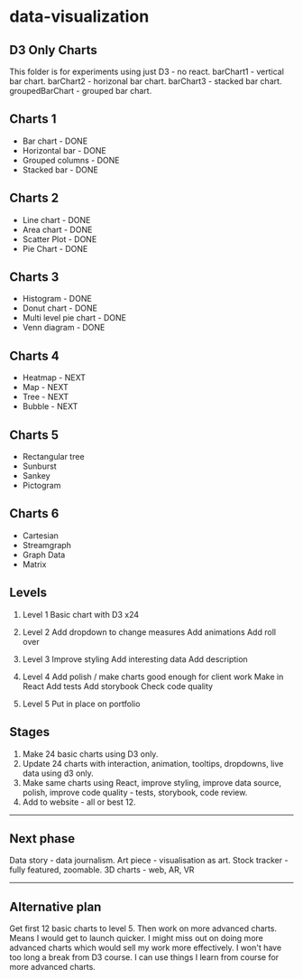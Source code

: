 # data-visualization

## D3 Only Charts

This folder is for experiments using just D3 - no react.
barChart1 - vertical bar chart.
barChart2 - horizonal bar chart.
barChart3 - stacked bar chart.
groupedBarChart - grouped bar chart.

## Charts 1

- Bar chart - DONE
- Horizontal bar - DONE
- Grouped columns - DONE
- Stacked bar - DONE

## Charts 2

- Line chart - DONE
- Area chart - DONE
- Scatter Plot - DONE
- Pie Chart - DONE

## Charts 3

- Histogram - DONE
- Donut chart - DONE
- Multi level pie chart - DONE
- Venn diagram - DONE

## Charts 4

- Heatmap - NEXT
- Map - NEXT
- Tree - NEXT
- Bubble - NEXT

## Charts 5

- Rectangular tree
- Sunburst
- Sankey
- Pictogram

## Charts 6

- Cartesian
- Streamgraph
- Graph Data
- Matrix

## Levels

1. Level 1
Basic chart with D3 x24

2. Level 2
Add dropdown to change measures
Add animations
Add roll over

3. Level 3
Improve styling
Add interesting data
Add description

4. Level 4
Add polish / make charts good enough for client work
Make in React
Add tests
Add storybook
Check code quality

5. Level 5
Put in place on portfolio

## Stages

1. Make 24 basic charts using D3 only.
2. Update 24 charts with interaction, animation, tooltips, dropdowns, live data using d3 only.
3. Make same charts using React, improve styling, improve data source, polish, improve code quality - tests, storybook, code review.
4. Add to website - all or best 12.

---

## Next phase

Data story - data journalism.
Art piece - visualisation as art.
Stock tracker - fully featured, zoomable.
3D charts - web, AR, VR

---

## Alternative plan

Get first 12 basic charts to level 5.
Then work on more advanced charts.
Means I would get to launch quicker.
I might miss out on doing more advanced charts which would sell my work more effectively.
I won't have too long a break from D3 course.
I can use things I learn from course for more advanced charts.